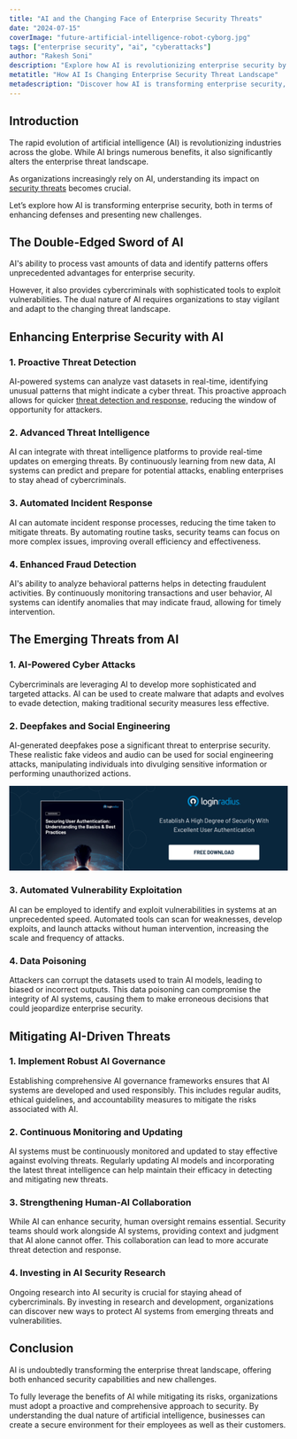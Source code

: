 ```yaml
---
title: "AI and the Changing Face of Enterprise Security Threats"
date: "2024-07-15"
coverImage: "future-artificial-intelligence-robot-cyborg.jpg"
tags: ["enterprise security", "ai", "cyberattacks"]
author: "Rakesh Soni"
description: "Explore how AI is revolutionizing enterprise security by improving threat detection, prevention, and response. Learn about the new challenges and opportunities that AI brings to the cybersecurity landscape."
metatitle: "How AI Is Changing Enterprise Security Threat Landscape"
metadescription: "Discover how AI is transforming enterprise security, reshaping threat detection, and enhancing protection measures against sophisticated cyber threats."
---
```


## Introduction

The rapid evolution of artificial intelligence (AI) is revolutionizing industries across the globe. While AI brings numerous benefits, it also significantly alters the enterprise threat landscape.

As organizations increasingly rely on AI, understanding its impact on [security threats](https://www.loginradius.com/resource/whitepaper/enterprise-security-principles/) becomes crucial.

Let’s explore how AI is transforming enterprise security, both in terms of enhancing defenses and presenting new challenges.

## The Double-Edged Sword of AI

AI's ability to process vast amounts of data and identify patterns offers unprecedented advantages for enterprise security.

However, it also provides cybercriminals with sophisticated tools to exploit vulnerabilities. The dual nature of AI requires organizations to stay vigilant and adapt to the changing threat landscape.

## Enhancing Enterprise Security with AI

### 1. Proactive Threat Detection

AI-powered systems can analyze vast datasets in real-time, identifying unusual patterns that might indicate a cyber threat. This proactive approach allows for quicker [threat detection and response,](https://www.loginradius.com/blog/identity/advanced-identity-security-based-attacks/) reducing the window of opportunity for attackers.

### 2. Advanced Threat Intelligence

AI can integrate with threat intelligence platforms to provide real-time updates on emerging threats. By continuously learning from new data, AI systems can predict and prepare for potential attacks, enabling enterprises to stay ahead of cybercriminals.

### 3. Automated Incident Response

AI can automate incident response processes, reducing the time taken to mitigate threats. By automating routine tasks, security teams can focus on more complex issues, improving overall efficiency and effectiveness.

### 4. Enhanced Fraud Detection

AI's ability to analyze behavioral patterns helps in detecting fraudulent activities. By continuously monitoring transactions and user behavior, AI systems can identify anomalies that may indicate fraud, allowing for timely intervention.

## The Emerging Threats from AI

### 1. AI-Powered Cyber Attacks

Cybercriminals are leveraging AI to develop more sophisticated and targeted attacks. AI can be used to create malware that adapts and evolves to evade detection, making traditional security measures less effective.

### 2. Deepfakes and Social Engineering

AI-generated deepfakes pose a significant threat to enterprise security. These realistic fake videos and audio can be used for social engineering attacks, manipulating individuals into divulging sensitive information or performing unauthorized actions.


[![Securing User Authentication: Understanding the Basics & Best Practices](cta.png)](https://www.loginradius.com/resource/whitepaper/user-authentication-security/)

### 3. Automated Vulnerability Exploitation

AI can be employed to identify and exploit vulnerabilities in systems at an unprecedented speed. Automated tools can scan for weaknesses, develop exploits, and launch attacks without human intervention, increasing the scale and frequency of attacks.

### 4. Data Poisoning

Attackers can corrupt the datasets used to train AI models, leading to biased or incorrect outputs. This data poisoning can compromise the integrity of AI systems, causing them to make erroneous decisions that could jeopardize enterprise security.

## Mitigating AI-Driven Threats

### 1. Implement Robust AI Governance

Establishing comprehensive AI governance frameworks ensures that AI systems are developed and used responsibly. This includes regular audits, ethical guidelines, and accountability measures to mitigate the risks associated with AI.

### 2. Continuous Monitoring and Updating

AI systems must be continuously monitored and updated to stay effective against evolving threats. Regularly updating AI models and incorporating the latest threat intelligence can help maintain their efficacy in detecting and mitigating new threats.

### 3. Strengthening Human-AI Collaboration

While AI can enhance security, human oversight remains essential. Security teams should work alongside AI systems, providing context and judgment that AI alone cannot offer. This collaboration can lead to more accurate threat detection and response.

### 4. Investing in AI Security Research

Ongoing research into AI security is crucial for staying ahead of cybercriminals. By investing in research and development, organizations can discover new ways to protect AI systems from emerging threats and vulnerabilities.

## Conclusion

AI is undoubtedly transforming the enterprise threat landscape, offering both enhanced security capabilities and new challenges.

To fully leverage the benefits of AI while mitigating its risks, organizations must adopt a proactive and comprehensive approach to security. By understanding the dual nature of artificial intelligence, businesses can create a secure environment for their employees as well as their customers.